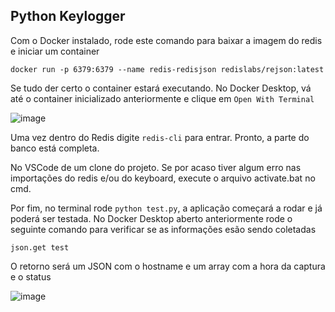 ## Python Keylogger

Com o Docker instalado, rode este comando para baixar a imagem do redis e iniciar um container

`docker run -p 6379:6379 --name redis-redisjson redislabs/rejson:latest`

Se tudo der certo o container estará executando. No Docker Desktop, vá até o container inicializado anteriormente e clique em `Open With Terminal`

![image](https://user-images.githubusercontent.com/91560062/199598798-0897983c-3b6d-44d2-9db3-a3fc41175ccd.png)

Uma vez dentro do Redis digite `redis-cli` para entrar. Pronto, a parte do banco está completa.

No VSCode de um clone do projeto. Se por acaso tiver algum erro nas importações do redis e/ou do keyboard, execute o arquivo activate.bat no cmd.

Por fim, no terminal rode `python test.py`, a aplicação começará a rodar e já poderá ser testada. No Docker Desktop aberto anteriormente rode o seguinte comando para verificar se as informações esão sendo coletadas

`json.get test`

O retorno será um JSON com o hostname e um array com a hora da captura e o status

![image](https://user-images.githubusercontent.com/91560062/204063668-0bb18178-567f-4e2b-a682-862c1912646a.png)


